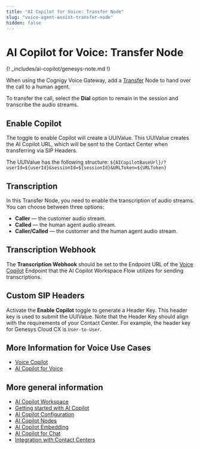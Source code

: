 ```yaml
---
title: "AI Copilot for Voice: Transfer Node"
slug: "voice-agent-assist-transfer-node"
hidden: false
---
```


# AI Copilot for Voice: Transfer Node

{! _includes/ai-copilot/genesys-note.md !}

When using the Cognigy Voice Gateway, add a [Transfer](../../ai/build/node-reference/voice/voice-gateway/transfer.md) Node to hand over the call to a human agent. 

To transfer the call, select the **Dial** option to remain in the session and transcribe the audio streams.

## Enable Copilot

The toggle to enable Copilot will create a UUIValue. This UUIValue creates the AI Copilot URL, which will be sent to the Contact Center when transferring via SIP Headers.

The UUIValue has the following structure: `${AICopilotBaseUrl}/?userId=${userId}&sessionId=${sessionId}&URLToken=${URLToken}`

## Transcription

In this Transfer Node, you need to enable the transcription of audio streams. You can choose between three options:

- **Caller** — the customer audio stream.
- **Called** — the human agent audio stream.
- **Caller/Called** — the customer and the human agent audio stream.

## Transcription Webhook

The **Transcription Webhook** should be set to the Endpoint URL of the [Voice Copilot](../../ai/deploy/endpoint-reference/voice-copilot.md) Endpoint
that the AI Copilot Workspace Flow utilizes for sending transcriptions.

## Custom SIP Headers

Activate the **Enable Copilot** toggle to generate a Header Key. This header key is used to submit the UUIValue. Note that the Header Key should align with the requirements of your Contact Center. For example, the header key for Genesys Cloud CX is `User-to-User`.

## More Information for Voice Use Cases

- [Voice Copilot](../../ai/deploy/endpoint-reference/voice-copilot.md)
- [AI Copilot for Voice](voice-overview.md)

## More general information

- [AI Copilot Workspace](../overview.md)
- [Getting started with AI Copilot](../getting-started.md)
- [AI Copilot Configuration](../configuration.md)
- [AI Copilot Nodes](../../ai/build/node-reference/ai-copilot/overview.md)
- [AI Copilot Embedding](../embedding.md)
- [AI Copilot for Chat](../chat.md)
- [Integration with Contact Centers](../contact-center-integration.md)
